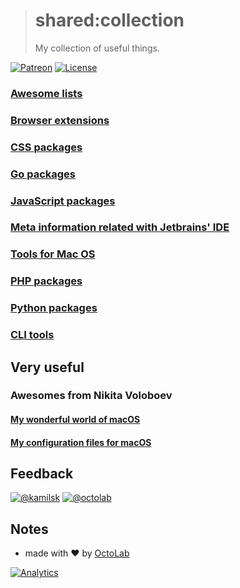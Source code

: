 > # shared:collection
>
> My collection of useful things.

[![Patreon](https://img.shields.io/badge/patreon-donate-orange.svg)](https://www.patreon.com/octolab)
[![License](https://img.shields.io/github/license/mashape/apistatus.svg?maxAge=2592000)](LICENSE)

### [Awesome lists](awesome)

### [Browser extensions](browser)

### [CSS packages](css)

### [Go packages](go)

### [JavaScript packages](javascript)

### [Meta information related with Jetbrains' IDE](jetbrains)

### [Tools for Mac OS](macos)

### [PHP packages](php)

### [Python packages](python)

### [CLI tools](terminal)

## Very useful

### Awesomes from Nikita Voloboev

#### [My wonderful world of macOS](https://github.com/nikitavoloboev/my-mac-os)

#### [My configuration files for macOS](https://github.com/nikitavoloboev/dotfiles)

## Feedback

[![@kamilsk](https://img.shields.io/badge/author-%40ikamilsk-blue.svg)](https://twitter.com/ikamilsk)
[![@octolab](https://img.shields.io/badge/sponsor-%40octolab-blue.svg)](https://twitter.com/octolab_inc)

## Notes

- made with ❤️ by [OctoLab](https://www.octolab.org/)

[![Analytics](https://ga-beacon.appspot.com/UA-109817251-4/shared/collection:readme)](https://github.com/igrigorik/ga-beacon)
